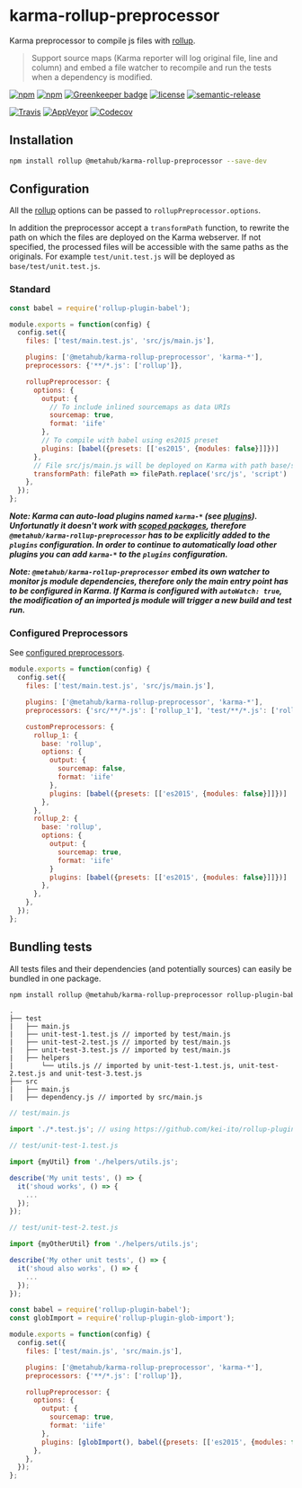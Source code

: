 # **karma-rollup-preprocessor**

Karma preprocessor to compile js files with [rollup](https://github.com/rollup/rollup).

> Support source maps (Karma reporter will log original file, line and column) and embed a file watcher to recompile and run the tests when a dependency is modified.

[![npm](https://img.shields.io/npm/v/@metahub/karma-rollup-preprocessor.svg)](https://www.npmjs.com/package/@metahub/karma-rollup-preprocessor)
[![npm](https://img.shields.io/npm/dt/@metahub/karma-rollup-preprocessor.svg)](https://www.npmjs.com/package/@metahub/karma-rollup-preprocessor)
[![Greenkeeper badge](https://badges.greenkeeper.io/vanduynslagerp/karma-rollup-preprocessor.svg)](https://greenkeeper.io/)
[![license](https://img.shields.io/github/license/vanduynslagerp/karma-rollup-preprocessor.svg)](https://github.com/vanduynslagerp/karma-rollup-preprocessor/blob/master/LICENSE)
[![semantic-release](https://img.shields.io/badge/%20%20%F0%9F%93%A6%F0%9F%9A%80-semantic--release-e10079.svg)](https://github.com/semantic-release/semantic-release)

[![Travis](https://img.shields.io/travis/vanduynslagerp/karma-rollup-preprocessor.svg)](https://travis-ci.org/vanduynslagerp/karma-rollup-preprocessor)
[![AppVeyor](https://img.shields.io/appveyor/ci/vanduynslagerp/karma-rollup-preprocessor.svg)](https://ci.appveyor.com/project/vanduynslagerp/karma-rollup-preprocessor)
[![Codecov](https://img.shields.io/codecov/c/github/vanduynslagerp/karma-rollup-preprocessor.svg)](https://codecov.io/gh/vanduynslagerp/karma-rollup-preprocessor)

## Installation

```bash
npm install rollup @metahub/karma-rollup-preprocessor --save-dev
```

## Configuration

All the [rollup](https://rollupjs.org/#big-list-of-options) options can be passed to `rollupPreprocessor.options`.

In addition the preprocessor accept a `transformPath` function, to rewrite the path on which the files are deployed on the Karma webserver. If not specified, the processed files will be accessible with the same paths as the originals. For example `test/unit.test.js` will be deployed as `base/test/unit.test.js`.

### Standard

```js
const babel = require('rollup-plugin-babel');

module.exports = function(config) {
  config.set({
    files: ['test/main.test.js', 'src/js/main.js'],

    plugins: ['@metahub/karma-rollup-preprocessor', 'karma-*'],
    preprocessors: {'**/*.js': ['rollup']},

    rollupPreprocessor: {
      options: {
        output: {
          // To include inlined sourcemaps as data URIs
          sourcemap: true,
          format: 'iife'
        },
        // To compile with babel using es2015 preset
        plugins: [babel({presets: [['es2015', {modules: false}]]})]
      },
      // File src/js/main.js will be deployed on Karma with path base/script/main.js
      transformPath: filePath => filePath.replace('src/js', 'script')
    },
  });
};
```
**_Note: Karma can auto-load plugins named `karma-*` (see [plugins](http://karma-runner.github.io/1.0/config/plugins.html)). Unfortunatly it doesn't work with [scoped packages](https://docs.npmjs.com/misc/scope), therefore `@metahub/karma-rollup-preprocessor` has to be explicitly added to the `plugins` configuration. In order to continue to automatically load other plugins you can add `karma-*` to the `plugins` configuration._**

**_Note: `@metahub/karma-rollup-preprocessor` embed its own watcher to monitor js module dependencies, therefore only the main entry point has to be configured in Karma. If Karma is configured with `autoWatch: true`, the modification of an imported js module will trigger a new build and test run._**

### Configured Preprocessors
See [configured preprocessors](http://karma-runner.github.io/1.0/config/preprocessors.html).

```js
module.exports = function(config) {
  config.set({
    files: ['test/main.test.js', 'src/js/main.js'],

    plugins: ['@metahub/karma-rollup-preprocessor', 'karma-*'],
    preprocessors: {'src/**/*.js': ['rollup_1'], 'test/**/*.js': ['rollup_2']},

    customPreprocessors: {
      rollup_1: {
        base: 'rollup',
        options: {
          output: {
            sourcemap: false,
            format: 'iife'
          },
          plugins: [babel({presets: [['es2015', {modules: false}]]})]
        },
      },
      rollup_2: {
        base: 'rollup',
        options: {
          output: {
            sourcemap: true,
            format: 'iife'
          }
          plugins: [babel({presets: [['es2015', {modules: false}]]})]
        },
      },
    },
  });
};
```

## Bundling tests

All tests files and their dependencies (and potentially sources) can easily be bundled in one package.

```bash
npm install rollup @metahub/karma-rollup-preprocessor rollup-plugin-babel babel-preset-es2015 rollup-plugin-glob-import  --save-dev
```
```
.
├── test
|   ├── main.js
|   ├── unit-test-1.test.js // imported by test/main.js
|   ├── unit-test-2.test.js // imported by test/main.js
|   ├── unit-test-3.test.js // imported by test/main.js
|   ├── helpers
|       └── utils.js // imported by unit-test-1.test.js, unit-test-2.test.js and unit-test-3.test.js
├── src
|   ├── main.js
|   ├── dependency.js // imported by src/main.js
```
```javascript
// test/main.js

import './*.test.js'; // using https://github.com/kei-ito/rollup-plugin-glob-import

```
```javascript
// test/unit-test-1.test.js

import {myUtil} from './helpers/utils.js';

describe('My unit tests', () => {
  it('shoud works', () => {
    ...
  });
});
```
```javascript
// test/unit-test-2.test.js

import {myOtherUtil} from './helpers/utils.js';

describe('My other unit tests', () => {
  it('shoud also works', () => {
    ...
  });
});
```
```js
const babel = require('rollup-plugin-babel');
const globImport = require('rollup-plugin-glob-import');

module.exports = function(config) {
  config.set({
    files: ['test/main.js', 'src/main.js'],

    plugins: ['@metahub/karma-rollup-preprocessor', 'karma-*'],
    preprocessors: {'**/*.js': ['rollup']},

    rollupPreprocessor: {
      options: {
        output: {
          sourcemap: true,
          format: 'iife'
        },
        plugins: [globImport(), babel({presets: [['es2015', {modules: false}]]})]
      },
    },
  });
};
```
